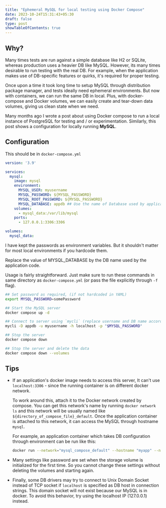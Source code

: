 ```yaml
---
title: "Ephemeral MySQL for local testing using Docker Compose"
date: 2023-10-24T15:31:43+05:30
draft: false
type: post
showTableOfContents: true
---
```


## Why?

Many times tests are run against a simple database like H2 or SQLite, whereas production uses a heavier DB like MySQL. However, its many times desirable to run testing with the real DB. For example, when the application makes use of DB-specific features or quirks, it's required for proper testing.

Once upon a time it took long time to setup MySQL through distribution package manager, and tests ideally need ephemeral environments. But now with containers, we can run the same DB in local. Plus, with docker-compose and Docker volumes, we can easily create and tear-down data volumes, giving us clean state when we need.

Many months ago I wrote a post about using Docker compose to run a local instance of PostgreSQL for testing and / or experimentation. Similarly, this post shows a configuration for locally running __MySQL__.

## Configuration

This should be in `docker-compose.yml`

```yaml
version: '3.9'

services:
  mysql:
    image: mysql
    environment:
      MYSQL_USER: myusername
      MYSQL_PASSWORD: ${MYSQL_PASSWORD}
      MYSQL_ROOT_PASSWORD: ${MYSQL_PASSWORD}
      MYSQL_DATABASE: appdb ## Use the name of Database used by application
    volumes:
      - mysql_data:/var/lib/mysql
    ports:
      - 127.0.0.1:3306:3306

volumes:
  mysql_data:
```

I have kept the passwords as environment variables. But it shouldn't matter for most local environments if you hardcode them.

Replace the value of MYSQL_DATABASE by the DB name used by the application code.

Usage is fairly straightforward. Just make sure to run these commands in same directory as `docker-compose.yml` (or pass the file explicitly through `-f` flag).

```bash
## Set password as required, (if not hardcoded in YAML)
export MYSQL_PASSWORD=somePassword

## Start the MySQL server
docker compose up -d

## Connect to server using `mycli` (replace username and DB name accordingly)
mycli -D appdb -u myusername -h localhost -p "$MYSQL_PASSWORD"

## Stop the server
docker compose down

## Stop the server and delete the data
docker compose down --volumes
```

## Tips

* If an application's docker image needs to access this server, It can't use `localhost:3306` - since the running container is on different docker network.

  To work around this, attach it to the Docker network created by compose. You can get this network's name by running `docker network ls` and this network will be usually named like `${directory_of_compose_file}_default`. Once the application container is attached to this network, it can access the MySQL through hostname `mysql`.

  For example, an application container which takes DB configuration through environment can be run like this:

  ```bash
  docker run --network="mysql_compose_default" --hostname "myapp" --name "myapp" -dp 127.0.0.1:8000:80 -e MYSQL_USER="myuser" -e MYSQL_PASSWORD="mypassword" -e MYSQL_HOST=mysql "myapp-image:latest"
  ```

* Many settings like password are set when the storage volume is initialized for the first time. So you cannot change these settings without deleting the volumes and starting again.

* Finally, some DB drivers may try to connect to Unix Domain Socket instead of TCP socket if `localhost` is specified as DB host in connection strings. This domain socket will not exist because our MySQL is in docker. To avoid this behavior, try using the localhost IP (127.0.0.1) instead.
